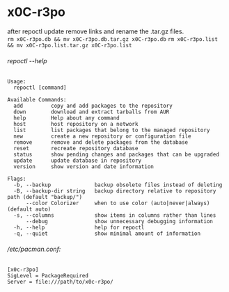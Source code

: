 # x0C-r3po

after repoctl update remove links and rename the .tar.gz files.  
`
rm x0C-r3po.db && mv x0C-r3po.db.tar.gz x0C-r3po.db
`
`
rm x0C-r3po.list && mv x0C-r3po.list.tar.gz x0C-r3po.list
`

###### repoctl --help
```
Usage:
  repoctl [command]

Available Commands:
  add         copy and add packages to the repository
  down        download and extract tarballs from AUR
  help        Help about any command
  host        host repository on a network
  list        list packages that belong to the managed repository
  new         create a new repository or configuration file
  remove      remove and delete packages from the database
  reset       recreate repository database
  status      show pending changes and packages that can be upgraded
  update      update database in repository
  version     show version and date information

Flags:
  -b, --backup              backup obsolete files instead of deleting
  -B, --backup-dir string   backup directory relative to repository path (default "backup/")
      --color Colorizer     when to use color (auto|never|always) (default auto)
  -s, --columns             show items in columns rather than lines
      --debug               show unnecessary debugging information
  -h, --help                help for repoctl
  -q, --quiet               show minimal amount of information

```
###### /etc/pacman.conf:
```
[x0c-r3po]  
SigLevel = PackageRequired  
Server = file:///path/to/x0c-r3po/
```
